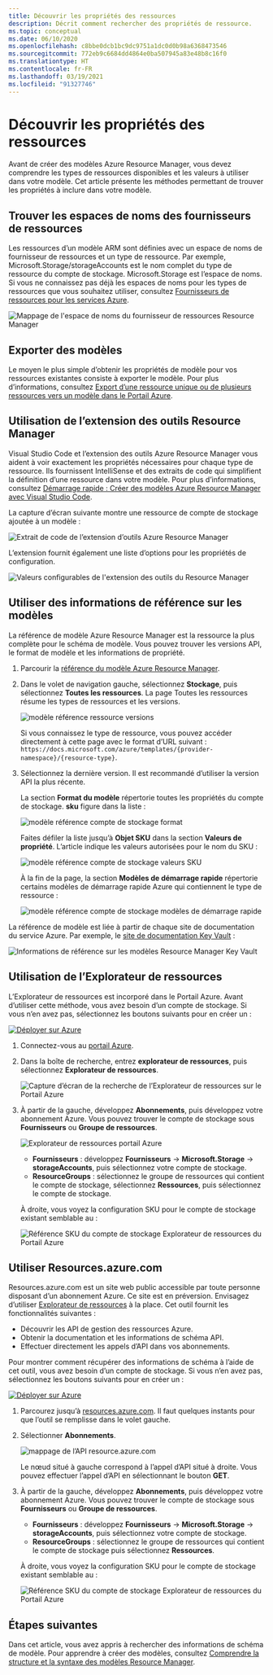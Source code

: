 ```yaml
---
title: Découvrir les propriétés des ressources
description: Décrit comment rechercher des propriétés de ressource.
ms.topic: conceptual
ms.date: 06/10/2020
ms.openlocfilehash: c8bbe0dcb1bc9dc9751a1dc0d0b98a6368473546
ms.sourcegitcommit: 772eb9c6684dd4864e0ba507945a83e48b8c16f0
ms.translationtype: HT
ms.contentlocale: fr-FR
ms.lasthandoff: 03/19/2021
ms.locfileid: "91327746"
---
```

# <a name="discover-resource-properties"></a>Découvrir les propriétés des ressources

Avant de créer des modèles Azure Resource Manager, vous devez comprendre les types de ressources disponibles et les valeurs à utiliser dans votre modèle. Cet article présente les méthodes permettant de trouver les propriétés à inclure dans votre modèle.

## <a name="find-resource-provider-namespaces"></a>Trouver les espaces de noms des fournisseurs de ressources

Les ressources d’un modèle ARM sont définies avec un espace de noms de fournisseur de ressources et un type de ressource. Par exemple, Microsoft.Storage/storageAccounts est le nom complet du type de ressource du compte de stockage. Microsoft.Storage est l’espace de noms. Si vous ne connaissez pas déjà les espaces de noms pour les types de ressources que vous souhaitez utiliser, consultez [Fournisseurs de ressources pour les services Azure](../management/azure-services-resource-providers.md).

![Mappage de l'espace de noms du fournisseur de ressources Resource Manager](./media/view-resources/resource-provider-namespace-and-azure-service-mapping.png)

## <a name="export-templates"></a>Exporter des modèles

Le moyen le plus simple d’obtenir les propriétés de modèle pour vos ressources existantes consiste à exporter le modèle. Pour plus d’informations, consultez [Export d’une ressource unique ou de plusieurs ressources vers un modèle dans le Portail Azure](./export-template-portal.md).

## <a name="use-resource-manager-tools-extension"></a>Utilisation de l’extension des outils Resource Manager

Visual Studio Code et l’extension des outils Azure Resource Manager vous aident à voir exactement les propriétés nécessaires pour chaque type de ressource. Ils fournissent IntelliSense et des extraits de code qui simplifient la définition d’une ressource dans votre modèle. Pour plus d’informations, consultez [Démarrage rapide : Créer des modèles Azure Resource Manager avec Visual Studio Code](./quickstart-create-templates-use-visual-studio-code.md#add-an-azure-resource).

La capture d’écran suivante montre une ressource de compte de stockage ajoutée à un modèle :

![Extrait de code de l’extension d’outils Azure Resource Manager](./media/view-resources/resource-manager-tools-extension-snippets.png)

L’extension fournit également une liste d’options pour les propriétés de configuration.

![Valeurs configurables de l'extension des outils du Resource Manager](./media/view-resources/resource-manager-tools-extension-configurable-properties.png)

## <a name="use-template-reference"></a>Utiliser des informations de référence sur les modèles

La référence de modèle Azure Resource Manager est la ressource la plus complète pour le schéma de modèle. Vous pouvez trouver les versions API, le format de modèle et les informations de propriété.

1. Parcourir la [référence du modèle Azure Resource Manager](/azure/templates/).
1. Dans le volet de navigation gauche, sélectionnez **Stockage**, puis sélectionnez **Toutes les ressources**. La page Toutes les ressources résume les types de ressources et les versions.

    ![modèle référence ressource versions](./media/view-resources/resource-manager-template-reference-resource-versions.png)

    Si vous connaissez le type de ressource, vous pouvez accéder directement à cette page avec le format d’URL suivant : `https://docs.microsoft.com/azure/templates/{provider-namespace}/{resource-type}`.

1. Sélectionnez la dernière version. Il est recommandé d’utiliser la version API la plus récente.

    La section **Format du modèle** répertorie toutes les propriétés du compte de stockage. **sku** figure dans la liste :

    ![modèle référence compte de stockage format](./media/view-resources/resource-manager-template-reference-storage-account-sku.png)

    Faites défiler la liste jusqu’à **Objet SKU** dans la section **Valeurs de propriété**. L’article indique les valeurs autorisées pour le nom du SKU :

    ![modèle référence compte de stockage valeurs SKU](./media/view-resources/resource-manager-template-reference-storage-account-sku-values.png)

    À la fin de la page, la section **Modèles de démarrage rapide** répertorie certains modèles de démarrage rapide Azure qui contiennent le type de ressource :

    ![modèle référence compte de stockage modèles de démarrage rapide](./media/view-resources/resource-manager-template-reference-quickstart-templates.png)

La référence de modèle est liée à partir de chaque site de documentation du service Azure.  Par exemple, le [site de documentation Key Vault](../../key-vault/general/overview.md) :

![Informations de référence sur les modèles Resource Manager Key Vault](./media/view-resources/resource-manager-template-reference-key-vault.png)

## <a name="use-resource-explorer"></a>Utilisation de l’Explorateur de ressources

L’Explorateur de ressources est incorporé dans le Portail Azure. Avant d’utiliser cette méthode, vous avez besoin d’un compte de stockage. Si vous n’en avez pas, sélectionnez les boutons suivants pour en créer un :

[![Déployer sur Azure](https://aka.ms/deploytoazurebutton)](https://portal.azure.com/#create/Microsoft.Template/uri/https%3a%2f%2fraw.githubusercontent.com%2fAzure%2fazure-quickstart-templates%2fmaster%2f101-storage-account-create%2fazuredeploy.json)

1. Connectez-vous au [portail Azure](https://portal.azure.com).
1. Dans la boîte de recherche, entrez **explorateur de ressources**, puis sélectionnez **Explorateur de ressources**.

    ![Capture d’écran de la recherche de l’Explorateur de ressources sur le Portail Azure](./media/view-resources/azure-portal-resource-explorer.png)

1. À partir de la gauche, développez **Abonnements**, puis développez votre abonnement Azure. Vous pouvez trouver le compte de stockage sous **Fournisseurs** ou **Groupe de ressources**.

    ![Explorateur de ressources portail Azure](./media/view-resources/azure-portal-resource-explorer-home.png)

    - **Fournisseurs** : développez **Fournisseurs** -> **Microsoft.Storage** -> **storageAccounts**, puis sélectionnez votre compte de stockage.
    - **ResourceGroups** : sélectionnez le groupe de ressources qui contient le compte de stockage, sélectionnez **Ressources**, puis sélectionnez le compte de stockage.

    À droite, vous voyez la configuration SKU pour le compte de stockage existant semblable au :

    ![Référence SKU du compte de stockage Explorateur de ressources du Portail Azure](./media/view-resources/azure-portal-resource-explorer-sku.png)

## <a name="use-resourcesazurecom"></a>Utiliser Resources.azure.com

Resources.azure.com est un site web public accessible par toute personne disposant d’un abonnement Azure. Ce site est en préversion.  Envisagez d’utiliser [Explorateur de ressources](#use-resource-explorer) à la place. Cet outil fournit les fonctionnalités suivantes :

- Découvrir les API de gestion des ressources Azure.
- Obtenir la documentation et les informations de schéma API.
- Effectuer directement les appels d’API dans vos abonnements.

Pour montrer comment récupérer des informations de schéma à l’aide de cet outil, vous avez besoin d’un compte de stockage. Si vous n’en avez pas, sélectionnez les boutons suivants pour en créer un :

[![Déployer sur Azure](https://aka.ms/deploytoazurebutton)](https://portal.azure.com/#create/Microsoft.Template/uri/https%3a%2f%2fraw.githubusercontent.com%2fAzure%2fazure-quickstart-templates%2fmaster%2f101-storage-account-create%2fazuredeploy.json)

1. Parcourez jusqu’à [resources.azure.com](https://resources.azure.com/). Il faut quelques instants pour que l’outil se remplisse dans le volet gauche.
1. Sélectionner **Abonnements**.

    ![mappage de l’API resource.azure.com](./media/view-resources/resources-azure-com-api-mapping.png)

    Le nœud situé à gauche correspond à l’appel d’API situé à droite. Vous pouvez effectuer l’appel d’API en sélectionnant le bouton **GET**.
1. À partir de la gauche, développez **Abonnements**, puis développez votre abonnement Azure. Vous pouvez trouver le compte de stockage sous **Fournisseurs** ou **Groupe de ressources**.

    - **Fournisseurs** : développez **Fournisseurs** -> **Microsoft.Storage** -> **storageAccounts**, puis sélectionnez votre compte de stockage.
    - **ResourceGroups** : sélectionnez le groupe de ressources qui contient le compte de stockage puis sélectionnez **Ressources**.

    À droite, vous voyez la configuration SKU pour le compte de stockage existant semblable au :

    ![Référence SKU du compte de stockage Explorateur de ressources du Portail Azure](./media/view-resources/azure-portal-resource-explorer-sku.png)

## <a name="next-steps"></a>Étapes suivantes

Dans cet article, vous avez appris à rechercher des informations de schéma de modèle. Pour apprendre à créer des modèles, consultez [Comprendre la structure et la syntaxe des modèles Resource Manager](./template-syntax.md).
